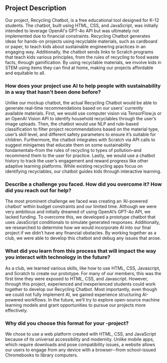 ## Project Description

Our project, Recycling Chatbot, is a free educational tool designed for K–12 students. The chatbot, built using HTML, CSS, and JavaScript, was initially intended to leverage OpenAI's GPT-4o API but was ultimately not implemented due to financial constraints. Recycling Chatbot generates ideas for hands-on projects using recyclable materials, such as cardboard or paper, to teach kids about sustainable engineering practices in an engaging way. Additionally, the chatbot sends links to Scratch programs that teach kids various principles, from the rules of recycling to food waste facts, through gamification. By using recyclable materials, we involve kids in STEM using items they can find at home, making our projects affordable and equitable to all.

### How does your project use AI to help people with sustainability in a way that hasn't been done before?  
Unlike our mockup chatbot, the actual Recycling Chatbot would be able to generate real-time recommendations based on our users' currently available materials. First, we would use computer vision via TensorFlow.js or an OpenAI Vision API to identify household recyclables through the user’s image uploads. Then, the chatbot would use NLP and rule-based classification to filter project recommendations based on the material type, user’s skill level, and different safety parameters to ensure it’s suitable for children. Furthermore, the chatbot integrates with Scratch via API calls to suggest minigames that educate them on some sustainability fundamentals–from the rules of recycling to types of pollution–and recommend them to the user for practice. Lastly, we would use a chatbot history to track the user’s engagement and reward progress like other adaptive learning platforms. While existing recycling apps focus on identifying recyclables, our chatbot guides kids through interactive learning. 

### Describe a challenge you faced. How did you overcome it? How did you reach out for help?  
The most prominent challenge we faced was creating an ‘AI-powered chatbot’ within budget constraints and our limited time. Although we were very ambitious and initially dreamed of using OpenAI’s GPT-4o API, we lacked funding. To overcome this, we developed a prototype chatbot that uses JavaScript conditionals to simulate generated responses. Additionally, we researched to determine how we would incorporate AI into our final project if we didn’t have any financial obstacles. By working together as a club, we were able to develop this chatbot and debug any issues that arose. 

### What did you learn from this process that will impact the way you interact with technology in the future?  
As a club, we learned various skills, like how to use HTML, CSS, Javascript, and Scratch to create our prototype. For many of our members, this was the first time they were exposed to HTML, CSS, and Javascript. However, through this project, experienced and inexperienced students could work together to develop our Recycling Chatbot. Most importantly, even though we could not fully implement AI, we gained experience structuring AI-powered workflows. In the future, we’ll try to explore open-source machine learning models and grant opportunities to pursue our projects more effectively. 

### Why did you choose this format for your -project? 
We chose to use a web platform created with HTML, CSS, and JavaScript because of its universal accessibility and modernity. Unlike mobile apps, which require downloads and pose compatibility issues, a website allows our users to engage from any device with a browser--from school-issued Chromebooks to library computers. 
